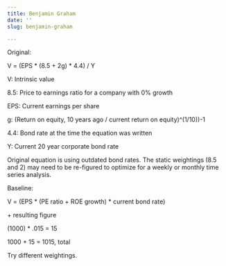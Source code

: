 ```yaml
---
title: Benjamin Graham
date: ''
slug: benjamin-graham

---
```

Original:

V = (EPS * (8.5 + 2g) * 4.4) / Y

V: Intrinsic value

8\.5: Price to earnings ratio for a company with 0% growth

EPS: Current earnings per share

g: (Return on equity, 10 years ago / current return on equity)^(1/10))-1

4\.4: Bond rate at the time the equation was written

Y: Current 20 year corporate bond rate

Original equation is using outdated bond rates. The static weightings (8.5 and 2) may need to be re-figured to optimize for a weekly or monthly time series analysis. 

Baseline:

V = (EPS * (PE ratio + ROE growth) * current bond rate) 

\+ resulting figure

(1000) * .015 = 15

1000 + 15 = 1015, total

Try different weightings.